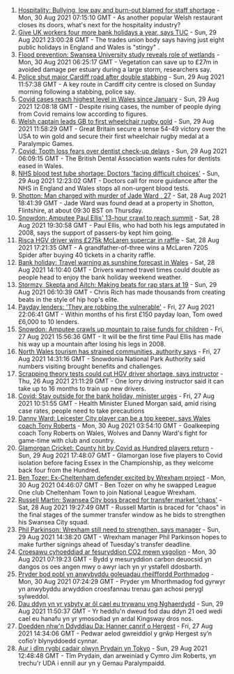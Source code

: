 1. [Hospitality: Bullying, low pay and burn-out blamed for staff shortage](https://www.bbc.co.uk/news/uk-wales-58341916?at_medium=RSS&at_campaign=KARANGA) - Mon, 30 Aug 2021 07:15:10 GMT - As another popular Welsh restaurant closes its doors, what's next for the hospitality industry?
2. [Give UK workers four more bank holidays a year, says TUC](https://www.bbc.co.uk/news/business-58379875?at_medium=RSS&at_campaign=KARANGA) - Sun, 29 Aug 2021 23:00:28 GMT - The trades union body says having just eight public holidays in England and Wales is "stingy" .
3. [Flood prevention: Swansea University study reveals role of wetlands](https://www.bbc.co.uk/news/uk-wales-58370371?at_medium=RSS&at_campaign=KARANGA) - Mon, 30 Aug 2021 06:25:17 GMT - Vegetation can save up to £27m in avoided damage per estuary during a large storm, researchers say.
4. [Police shut major Cardiff road after double stabbing](https://www.bbc.co.uk/news/uk-wales-58374949?at_medium=RSS&at_campaign=KARANGA) - Sun, 29 Aug 2021 11:57:38 GMT - A key route in Cardiff city centre is closed on Sunday morning following a stabbing, police say.
5. [Covid cases reach highest level in Wales since January](https://www.bbc.co.uk/news/uk-wales-58374950?at_medium=RSS&at_campaign=KARANGA) - Sun, 29 Aug 2021 12:08:18 GMT - Despite rising cases, the number of people dying from Covid remains low according to figures.
6. [Welsh captain leads GB to first wheelchair rugby gold](https://www.bbc.co.uk/sport/disability-sport/58374295?at_medium=RSS&at_campaign=KARANGA) - Sun, 29 Aug 2021 11:58:29 GMT - Great Britain secure a tense 54-49 victory over the USA to win gold and secure their first wheelchair rugby medal at a Paralympic Games.
7. [Covid: Tooth loss fears over dentist check-up delays](https://www.bbc.co.uk/news/uk-wales-58144671?at_medium=RSS&at_campaign=KARANGA) - Sun, 29 Aug 2021 06:09:15 GMT - The British Dental Association wants rules for dentists eased in Wales.
8. [NHS blood test tube shortage: Doctors 'facing difficult choices'](https://www.bbc.co.uk/news/health-58374553?at_medium=RSS&at_campaign=KARANGA) - Sun, 29 Aug 2021 12:23:02 GMT - Doctors call for more guidance after the NHS in England and Wales stops all non-urgent blood tests.
9. [Shotton: Man charged with murder of Jade Ward , 27](https://www.bbc.co.uk/news/uk-wales-58371557?at_medium=RSS&at_campaign=KARANGA) - Sat, 28 Aug 2021 18:41:39 GMT - Jade Ward was found dead at a property in Shotton, Flintshire, at about 09:30 BST on Thursday.
10. [Snowdon: Amputee Paul Ellis' 13-hour crawl to reach summit](https://www.bbc.co.uk/news/uk-wales-58371553?at_medium=RSS&at_campaign=KARANGA) - Sat, 28 Aug 2021 19:30:58 GMT - Paul Ellis, who had both his legs amputated in 2008, says the support of passers-by kept him going.
11. [Risca HGV driver wins £275k McLaren supercar in raffle](https://www.bbc.co.uk/news/uk-wales-58371549?at_medium=RSS&at_campaign=KARANGA) - Sat, 28 Aug 2021 17:21:35 GMT - A grandfather-of-three wins a McLaren 720S Spider after buying 40 tickets in a charity raffle.
12. [Bank holiday: Travel warning as sunshine forecast in Wales](https://www.bbc.co.uk/news/uk-wales-58359415?at_medium=RSS&at_campaign=KARANGA) - Sat, 28 Aug 2021 14:10:40 GMT - Drivers warned travel times could double as people head to enjoy the bank holiday weekend weather.
13. [Stormzy, Skepta and Aitch: Making beats for rap stars at 19](https://www.bbc.co.uk/news/uk-wales-58355499?at_medium=RSS&at_campaign=KARANGA) - Sun, 29 Aug 2021 06:10:39 GMT - Chris Rich has made thousands from creating beats in the style of hip hop's elite.
14. [Payday lenders: 'They are robbing the vulnerable'](https://www.bbc.co.uk/news/uk-wales-58361988?at_medium=RSS&at_campaign=KARANGA) - Fri, 27 Aug 2021 22:06:41 GMT - Within months of his first £150 payday loan, Tom owed £6,000 to 10 lenders.
15. [Snowdon: Amputee crawls up mountain to raise funds for children](https://www.bbc.co.uk/news/uk-wales-58359428?at_medium=RSS&at_campaign=KARANGA) - Fri, 27 Aug 2021 15:56:36 GMT - It will be the first time Paul Ellis has made his way up a mountain after losing his legs in 2008.
16. [North Wales tourism has strained communities, authority says](https://www.bbc.co.uk/news/uk-wales-58351077?at_medium=RSS&at_campaign=KARANGA) - Fri, 27 Aug 2021 14:31:16 GMT - Snowdonia National Park Authority said numbers visiting brought benefits and challenges.
17. [Scrapping theory tests could cut HGV driver shortage, says instructor](https://www.bbc.co.uk/news/uk-wales-58348870?at_medium=RSS&at_campaign=KARANGA) - Thu, 26 Aug 2021 21:11:29 GMT - One lorry driving instructor said it can take up to 16 months to train up new drivers.
18. [Covid: Stay outside for the bank holiday, minister urges](https://www.bbc.co.uk/news/uk-wales-58354655?at_medium=RSS&at_campaign=KARANGA) - Fri, 27 Aug 2021 10:51:55 GMT - Health Minister Eluned Morgan said, amid rising case rates, people need to take precautions
19. [Danny Ward: Leicester City player can be a top keeper, says Wales coach Tony Roberts](https://www.bbc.co.uk/sport/football/58378092?at_medium=RSS&at_campaign=KARANGA) - Mon, 30 Aug 2021 03:54:10 GMT - Goalkeeping coach Tony Roberts on Wales, Wolves and Danny Ward's fight for game-time with club and country.
20. [Glamorgan Cricket: County hit by Covid as Hundred players return](https://www.bbc.co.uk/sport/cricket/58378811?at_medium=RSS&at_campaign=KARANGA) - Sun, 29 Aug 2021 17:48:07 GMT - Glamorgan lose five players to Covid isolation before facing Essex in the Championship, as they welcome back four from the Hundred.
21. [Ben Tozer: Ex-Cheltenham defender excited by Wrexham project](https://www.bbc.co.uk/sport/football/58378693?at_medium=RSS&at_campaign=KARANGA) - Mon, 30 Aug 2021 04:46:07 GMT - Ben Tozer on why he swapped League One club Cheltenham Town to join National League Wrexham.
22. [Russell Martin: Swansea City boss braced for transfer market 'chaos'](https://www.bbc.co.uk/sport/football/58370856?at_medium=RSS&at_campaign=KARANGA) - Sat, 28 Aug 2021 19:27:49 GMT - Russell Martin is braced for "chaos" in the final stages of the summer transfer window as he bids to strengthen his Swansea City squad.
23. [Phil Parkinson: Wrexham still need to strengthen, says manager](https://www.bbc.co.uk/sport/football/58378132?at_medium=RSS&at_campaign=KARANGA) - Sun, 29 Aug 2021 14:38:20 GMT - Wrexham manager Phil Parkinson hopes to make further signings ahead of Tuesday's transfer deadline.
24. [Croesawu cyhoeddiad ar fesuryddion CO2 mewn ysgolion](https://www.bbc.co.uk/newyddion/58363903?at_medium=RSS&at_campaign=KARANGA) - Mon, 30 Aug 2021 07:19:23 GMT - Bydd y mesuryddion carbon deuocsid yn dangos os oes angen mwy o awyr iach yn yr ystafell ddosbarth.
25. [Pryder bod pobl yn anwybyddu goleuadau rheilffordd Porthmadog](https://www.bbc.co.uk/newyddion/58375311?at_medium=RSS&at_campaign=KARANGA) - Mon, 30 Aug 2021 07:24:29 GMT - Pryder ym Mhorthmadog fod gyrwyr yn anwybyddu arwyddion croesfannau trenau gan achosi perygl sylweddol.
26. [Dau ddyn yn yr ysbyty ar ôl cael eu trywanu yng Nghaerdydd](https://www.bbc.co.uk/newyddion/58375313?at_medium=RSS&at_campaign=KARANGA) - Sun, 29 Aug 2021 11:50:37 GMT - Yr heddlu'n dweud fod dau ddyn 21 oed wedi cael eu hanafu yn yr ymosodiad yn ardal Kingsway dros nos.
27. [Doedden nhw'n Ddyddiau Da: Hanner canrif o Hergest](https://www.bbc.co.uk/newyddion/58357416?at_medium=RSS&at_campaign=KARANGA) - Fri, 27 Aug 2021 14:34:06 GMT - Pedwar aelod gwreiddiol y grŵp Hergest sy’n cofio’r blynyddoedd cynnar.
28. [Aur i dîm rygbi cadair olwyn Prydain yn Tokyo](https://www.bbc.co.uk/newyddion/58375317?at_medium=RSS&at_campaign=KARANGA) - Sun, 29 Aug 2021 12:48:48 GMT - Tîm Prydain, dan arweiniad y Cymro Jim Roberts, yn trechu'r UDA i ennill aur yn y Gemau Paralympaidd.
